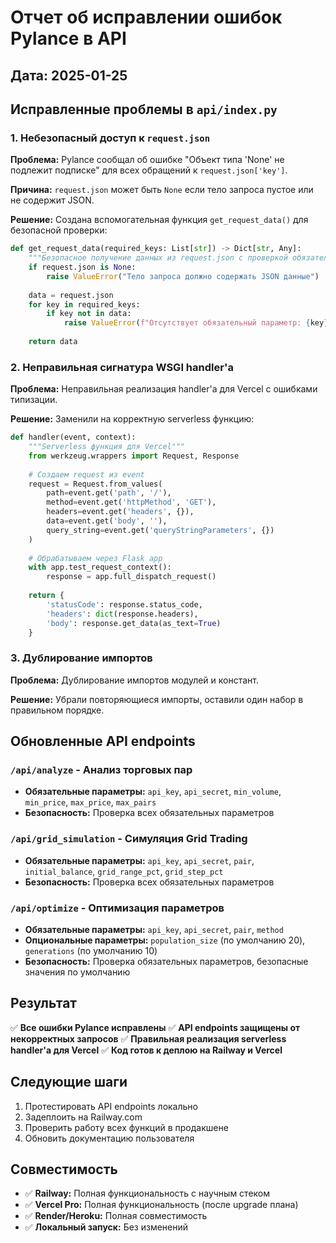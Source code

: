 # Отчет об исправлении ошибок Pylance в API

## Дата: 2025-01-25

## Исправленные проблемы в `api/index.py`

### 1. Небезопасный доступ к `request.json`

**Проблема:** Pylance сообщал об ошибке "Объект типа 'None' не подлежит подписке" для всех обращений к `request.json['key']`.

**Причина:** `request.json` может быть `None` если тело запроса пустое или не содержит JSON.

**Решение:** Создана вспомогательная функция `get_request_data()` для безопасной проверки:

```python
def get_request_data(required_keys: List[str]) -> Dict[str, Any]:
    """Безопасное получение данных из request.json с проверкой обязательных ключей"""
    if request.json is None:
        raise ValueError("Тело запроса должно содержать JSON данные")
    
    data = request.json
    for key in required_keys:
        if key not in data:
            raise ValueError(f"Отсутствует обязательный параметр: {key}")
    
    return data
```

### 2. Неправильная сигнатура WSGI handler'а

**Проблема:** Неправильная реализация handler'а для Vercel с ошибками типизации.

**Решение:** Заменили на корректную serverless функцию:

```python
def handler(event, context):
    """Serverless функция для Vercel"""
    from werkzeug.wrappers import Request, Response
    
    # Создаем request из event
    request = Request.from_values(
        path=event.get('path', '/'),
        method=event.get('httpMethod', 'GET'),
        headers=event.get('headers', {}),
        data=event.get('body', ''),
        query_string=event.get('queryStringParameters', {})
    )
    
    # Обрабатываем через Flask app
    with app.test_request_context():
        response = app.full_dispatch_request()
        
    return {
        'statusCode': response.status_code,
        'headers': dict(response.headers),
        'body': response.get_data(as_text=True)
    }
```

### 3. Дублирование импортов

**Проблема:** Дублирование импортов модулей и констант.

**Решение:** Убрали повторяющиеся импорты, оставили один набор в правильном порядке.

## Обновленные API endpoints

### `/api/analyze` - Анализ торговых пар
- **Обязательные параметры:** `api_key`, `api_secret`, `min_volume`, `min_price`, `max_price`, `max_pairs`
- **Безопасность:** Проверка всех обязательных параметров

### `/api/grid_simulation` - Симуляция Grid Trading
- **Обязательные параметры:** `api_key`, `api_secret`, `pair`, `initial_balance`, `grid_range_pct`, `grid_step_pct`
- **Безопасность:** Проверка всех обязательных параметров

### `/api/optimize` - Оптимизация параметров
- **Обязательные параметры:** `api_key`, `api_secret`, `pair`, `method`
- **Опциональные параметры:** `population_size` (по умолчанию 20), `generations` (по умолчанию 10)
- **Безопасность:** Проверка обязательных параметров, безопасные значения по умолчанию

## Результат

✅ **Все ошибки Pylance исправлены**
✅ **API endpoints защищены от некорректных запросов**
✅ **Правильная реализация serverless handler'а для Vercel**
✅ **Код готов к деплою на Railway и Vercel**

## Следующие шаги

1. Протестировать API endpoints локально
2. Задеплоить на Railway.com
3. Проверить работу всех функций в продакшене
4. Обновить документацию пользователя

## Совместимость

- ✅ **Railway:** Полная функциональность с научным стеком
- ✅ **Vercel Pro:** Полная функциональность (после upgrade плана)
- ✅ **Render/Heroku:** Полная совместимость
- ✅ **Локальный запуск:** Без изменений
